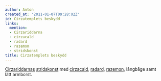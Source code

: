 ```yaml
---
author: Anton
created_at: '2011-01-07T09:28:02Z'
id: Cirzatemplets beskydd
links:
  mention:
  - Cirzariddarna
  - cirzacald
  - radard
  - razemon
  - stridskonst
title: Cirzatemplets beskydd
---
```


[Cirzariddarnas][] [stridskonst] med [cirzacald], [radard], [razemon], långbåge samt lätt armborst.

  [Cirzariddarnas]: Cirzariddarna
  [stridskonst]: stridskonst
  [cirzacald]: cirzacald
  [radard]: radard
  [razemon]: razemon
